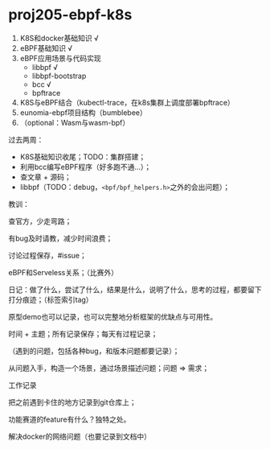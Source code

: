 # proj205-ebpf-k8s

1. K8S和docker基础知识 							√  
2. eBPF基础知识 								          √
3. eBPF应用场景与代码实现
    - libbpf                                                  √
    - libbpf-bootstrap
    - bcc                                                       √
    - bpftrace
4. K8S与eBPF结合（kubectl-trace，在k8s集群上调度部署bpftrace）
5. eunomia-ebpf项目结构（bumblebee）
6. （optional：Wasm与wasm-bpf）

过去两周：

- K8S基础知识收尾；TODO：集群搭建；
- 利用bcc编写eBPF程序（好多跑不通...）；
- 查文章 + 源码；
- libbpf（TODO：debug，`<bpf/bpf_helpers.h>`之外的会出问题）；

教训：

查官方，少走弯路；

有bug及时请教，减少时间浪费；







讨论过程保存，#issue；

eBPF和Serveless关系；（比赛外）

日记：做了什么，尝试了什么，结果是什么，说明了什么，思考的过程，都要留下打分痕迹；（标签索引tag）

原型demo也可以记录，也可以完整地分析框架的优缺点与可用性。

时间 + 主题；所有记录保存；每天有过程记录；

（遇到的问题，包括各种bug，和版本问题都要记录）；

从问题入手，构造一个场景，通过场景描述问题；问题 => 需求；

工作记录

把之前遇到卡住的地方记录到git仓库上；

功能赛道的feature有什么？独特之处。



解决docker的网络问题（也要记录到文档中）

